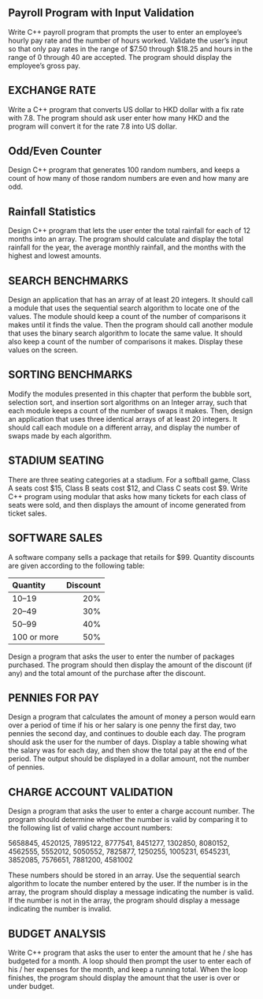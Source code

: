 ## Payroll Program with Input Validation
Write C++ payroll program that prompts the user to enter an employee’s hourly pay rate and the number of hours worked. Validate the user’s input so that only pay rates in the range of $7.50 through $18.25 and hours in the range of 0 through 40 are accepted. The program should display the employee’s gross pay.

## EXCHANGE RATE
Write a C++ program that converts US dollar to HKD dollar with a fix rate with 7.8. The program should ask user enter how many HKD and the program will convert it for the rate 7.8 into US dollar.

## Odd/Even Counter
Design C++ program that generates 100 random numbers, and keeps a count of how many of those random numbers are even and how many are odd.

## Rainfall Statistics
Design C++ program that lets the user enter the total rainfall for each of 12 months into an array. The program should calculate and display the total rainfall for the year, the average monthly rainfall, and the months with the highest and lowest amounts.


## SEARCH BENCHMARKS
Design an application that has an array of at least 20 integers. It should call a module that uses the sequential search algorithm to locate one of the values. The module should keep a count of the number of comparisons it makes until it finds the value. Then the program should call another module that uses the binary search algorithm to locate the same value. It should also keep a count of the number of comparisons it makes. Display these values on the screen.

## SORTING BENCHMARKS
Modify the modules presented in this chapter that perform the bubble sort, selection sort, and insertion sort algorithms on an Integer array, such that each module keeps a count of the number of swaps it makes. Then, design an application that uses three identical arrays of at least 20 integers. It should call each module on a different array, and display the number of swaps made by each algorithm.

## STADIUM SEATING
There are three seating categories at a stadium. For a softball game, Class A seats cost $15, Class B seats cost $12, and Class C seats cost $9. Write C++ program using modular that asks how many tickets for each class of seats were sold, and then displays the amount of income generated from ticket sales.

## SOFTWARE SALES
A software company sells a package that retails for $99. Quantity discounts are given according to the following table:

| Quantity | Discount |
|:---|---:|
| 10–19 | 20% |
| 20–49 | 30% |
| 50–99 | 40% |
| 100 or more | 50% |

Design a program that asks the user to enter the number of packages purchased. The program should then display the amount of the discount (if any) and the total amount of the purchase after the discount.

## PENNIES FOR PAY
Design a program that calculates the amount of money a person would earn over a period of time if his or her salary is one penny the first day, two pennies the second day, and continues to double each day. The program should ask the user for the number of days. Display a table showing what the
salary was for each day, and then show the total pay at the end of the period. The output should be displayed in a dollar amount, not the number of pennies.

## CHARGE ACCOUNT VALIDATION
Design a program that asks the user to enter a charge account number. The program should determine whether the number is valid by comparing it to the following list of valid charge account
numbers:

5658845, 4520125, 7895122, 8777541, 8451277, 1302850, 8080152, 4562555, 5552012, 5050552, 7825877, 1250255, 1005231, 6545231, 3852085, 7576651, 7881200, 4581002

These numbers should be stored in an array. Use the sequential search algorithm to locate the number entered by the user. If the number is in the array, the program should display a message indicating the number is valid. If the number is not in the array, the program should display a message indicating the number is invalid.

## BUDGET ANALYSIS
Write C++  program that asks the user to enter the amount that he / she has budgeted for a month. A loop should then prompt the user to enter each of his / her expenses for the month, and keep a running total. When the loop finishes, the program should display the amount that the user is over or under budget.
